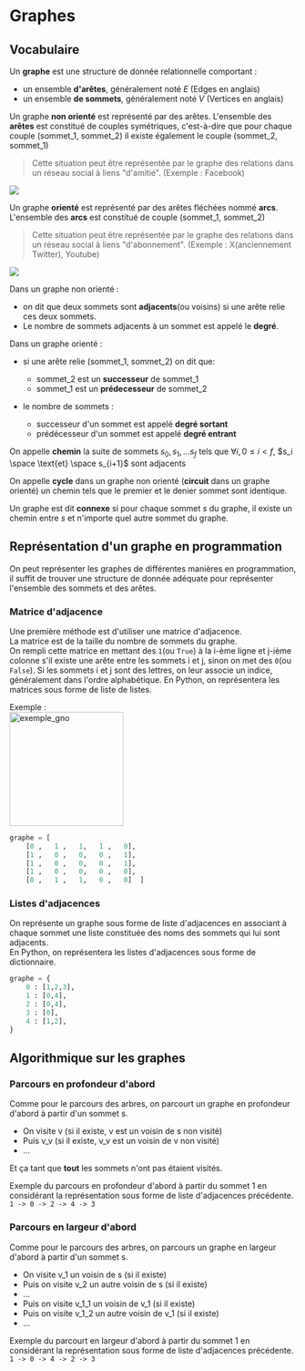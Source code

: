 # Graphes  

## Vocabulaire  

Un __graphe__ est une structure de donnée relationnelle comportant :  
- un ensemble __d'arêtes__, généralement noté $E$ (Edges en anglais)  
- un ensemble __de sommets__, généralement noté $V$ (Vertices en anglais)  


Un graphe __non orienté__ est représenté par des arêtes. 
L'ensemble des __arêtes__ est constitué de couples symétriques, c'est-à-dire que pour chaque couple (sommet_1, sommet_2) il existe également le couple (sommet_2, sommet_1)
> Cette situation peut être représentée par le graphe des relations dans un réseau social à liens "d'amitié". (Exemple : Facebook) 


![](img/exemple_graphe_non_oriente.png)   


Un graphe __orienté__ est représenté par des arêtes fléchées nommé __arcs__.  
L'ensemble des __arcs__ est constitué de couple (sommet_1, sommet_2)  
> Cette situation peut être représentée par le graphe des relations dans un réseau social à liens "d'abonnement". (Exemple : X(anciennement Twitter), Youtube)

![](img/exemple_graphe_oriente.png)  



Dans un graphe non orienté :  
- on dit que deux sommets sont __adjacents__(ou voisins) si une arête relie ces deux sommets.    
- Le nombre de sommets adjacents à un sommet est appelé le __degré__.    

Dans un graphe orienté :  
- si une arête relie (sommet_1, sommet_2) on dit que:  
    - sommet_2 est un __successeur__ de sommet_1   
    - sommet_1 est un __prédecesseur__ de sommet_2   

- le nombre de sommets :  
    - successeur d'un sommet est appelé __degré sortant__  
    - prédécesseur d'un sommet est appelé __degré entrant__  

On appelle __chemin__ la suite de sommets $s_0, s_1, ... s_f$ tels que $\forall i, 0 \leq i \lt f$, $s_i \space \text{et} \space s_{i+1}$ sont adjacents  

On appelle __cycle__ dans un graphe non orienté (__circuit__ dans un graphe orienté) un chemin tels que le premier et le denier sommet sont identique.

Un graphe est dit __connexe__ si pour chaque sommet $s$ du graphe, il existe un chemin entre $s$ et n'importe quel autre sommet du graphe.  



## Représentation d'un graphe en programmation  
On peut représenter les graphes de différentes manières en programmation, il suffit de trouver une structure de donnée adéquate pour représenter l'ensemble des sommets et des arêtes. 

### Matrice d'adjacence  
Une première méthode est d'utiliser une matrice d'adjacence.   
La matrice est de la taille du nombre de sommets du graphe.  
On rempli cette matrice en mettant des `1`(ou `True`) à la i-ème ligne et j-ième colonne s'il existe une arête entre les sommets i et j, sinon on met des `0`(ou `False`). 
Si les sommets i et j sont des lettres, on leur associe un indice, généralement dans l'ordre alphabétique. 
En Python, on représentera les matrices sous forme de liste de listes.

Exemple :   
<img src="img/exemple_graphe_non_oriente.png" alt="exemple_gno" width="200"/>   

```Python
graphe = [
    [0 ,   1 ,   1,   1 ,   0],
    [1 ,   0 ,   0,   0 ,   1],
    [1 ,   0 ,   0,   0 ,   1],
    [1 ,   0 ,   0,   0 ,   0],
    [0 ,   1 ,   1,   0 ,   0]  ]
```





### Listes d'adjacences
On représente un graphe sous forme de liste d'adjacences en associant à chaque sommet une liste constituée des noms des sommets qui lui sont adjacents.  
En Python, on représentera les listes d'adjacences sous forme de dictionnaire.


```Python
graphe = {
    0 : [1,2,3],
    1 : [0,4],
    2 : [0,4],
    3 : [0],
    4 : [1,2],
}
```


## Algorithmique sur les graphes    

### Parcours en profondeur d'abord  
Comme pour le parcours des arbres, on parcourt un graphe en profondeur d'abord à partir d'un sommet s.

- On visite v (si il existe, v est un voisin de s non visité)
- Puis v_v (si il existe, v_v est un voisin de v non visité)  
- ...
  
Et ça tant que __tout__ les sommets n'ont pas étaient visités. 

Exemple du parcours en profondeur d'abord à partir du sommet 1 en considérant la représentation sous forme de liste d'adjacences précédente.    
`1 -> 0 -> 2 -> 4 -> 3`



### Parcours en largeur d'abord  
Comme pour le parcours des arbres, on parcours un graphe en largeur d'abord à partir d'un sommet s.

- On visite v_1 un voisin de s (si il existe)
- Puis on visite v_2 un autre voisin de s (si il existe)
- ...
- Puis on visite v_1_1 un voisin de v_1 (si il existe)
- Puis on visite v_1_2 un autre voisin de v_1 (si il existe)
- ...

Exemple du parcourt en largeur d'abord à partir du sommet 1 en considérant la représentation sous forme de liste d'adjacences précédente.    
`1 -> 0 -> 4 -> 2 -> 3`


